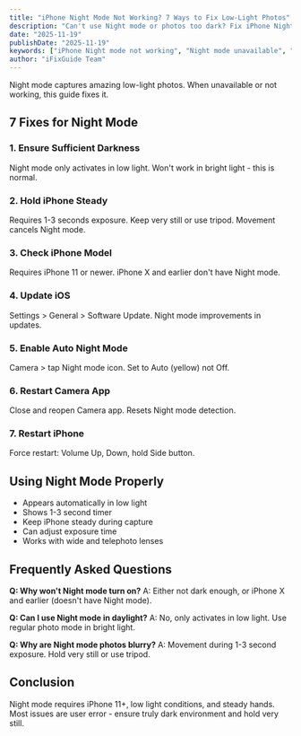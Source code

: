 ```yaml
---
title: "iPhone Night Mode Not Working? 7 Ways to Fix Low-Light Photos"
description: "Can't use Night mode or photos too dark? Fix iPhone Night mode issues and improve low-light photography with our guide."
date: "2025-11-19"
publishDate: "2025-11-19"
keywords: ["iPhone Night mode not working", "Night mode unavailable", "low light photos iPhone", "fix Night mode", "dark photos iPhone"]
author: "iFixGuide Team"
---
```


Night mode captures amazing low-light photos. When unavailable or not working, this guide fixes it.

## 7 Fixes for Night Mode

### 1. Ensure Sufficient Darkness
Night mode only activates in low light. Won't work in bright light - this is normal.

### 2. Hold iPhone Steady
Requires 1-3 seconds exposure. Keep very still or use tripod. Movement cancels Night mode.

### 3. Check iPhone Model
Requires iPhone 11 or newer. iPhone X and earlier don't have Night mode.

### 4. Update iOS
Settings > General > Software Update. Night mode improvements in updates.

### 5. Enable Auto Night Mode
Camera > tap Night mode icon. Set to Auto (yellow) not Off.

### 6. Restart Camera App
Close and reopen Camera app. Resets Night mode detection.

### 7. Restart iPhone
Force restart: Volume Up, Down, hold Side button.

## Using Night Mode Properly
- Appears automatically in low light
- Shows 1-3 second timer
- Keep iPhone steady during capture
- Can adjust exposure time
- Works with wide and telephoto lenses

## Frequently Asked Questions

**Q: Why won't Night mode turn on?**
A: Either not dark enough, or iPhone X and earlier (doesn't have Night mode).

**Q: Can I use Night mode in daylight?**
A: No, only activates in low light. Use regular photo mode in bright light.

**Q: Why are Night mode photos blurry?**
A: Movement during 1-3 second exposure. Hold very still or use tripod.

## Conclusion
Night mode requires iPhone 11+, low light conditions, and steady hands. Most issues are user error - ensure truly dark environment and hold very still.
